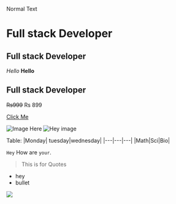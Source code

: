 Normal Text

# Full stack Developer

## Full stack Developer

_Hello_
**Hello**

## Full stack Developer

~~Rs999~~ Rs 899

[Click Me](https://github.com/ "GitHub here")

![Image Here]()
![Hey image](https://cdn.pixabay.com/photo/2015/04/23/22/00/tree-736885__480.jpg)

Table:
|Monday| tuesday|wednesday|
|---|---|---|
|Math|Sci|Bio|

`Hey` How are `your`.

> This is for Quotes

- hey
- bullet

![](https://img.shields.io/badge/Topic-Markdown-blue)
